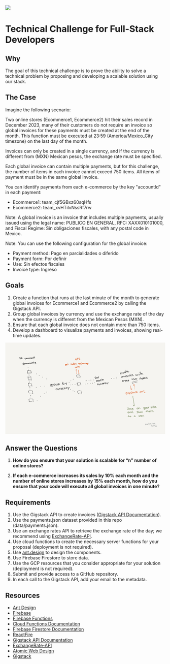 ![](https://gigstack.pro/images/gigstack-pro.png)

# Technical Challenge for Full-Stack Developers

## Why

The goal of this technical challenge is to prove the ability to solve a technical problem by proposing and developing a scalable solution using our stack.

## The Case

Imagine the following scenario:

Two online stores (Ecommerce1, Ecommerce2) hit their sales record in December 2023, many of their customers do not require an invoice so global invoices for these payments must be created at the end of the month. This function must be executed at 23:59 (America/Mexico_City timezone) on the last day of the month.

Invoices can only be created in a single currency, and if the currency is different from (MXN) Mexican pesos, the exchange rate must be specified.

Each global invoice can contain multiple payments, but for this challenge, the number of items in each invoice cannot exceed 750 items. All items of payment must be in the same global invoice.

You can identify payments from each e-commerce by the key "accountId" in each payment:

- Ecommerce1: team_cjf5GBxz60sqHfs
- Ecommerce2: team_xvHTilvNssRf7rw

Note: A global invoice is an invoice that includes multiple payments, usually issued using the legal name: PUBLICO EN GENERAL, RFC: XAXX010101000, and Fiscal Regime: Sin obligaciones fiscales, with any postal code in Mexico.

Note: You can use the following configuration for the global invoice:

- Payment method: Pago en parcialidades o diferido
- Payment form: Por definir
- Use: Sin efectos fiscales
- Invoice type: Ingreso

## Goals

1. Create a function that runs at the last minute of the month to generate global invoices for Ecommerce1 and Ecommerce2 by calling the Gigstack API.
2. Group global invoices by currency and use the exchange rate of the day when the currency is different from the Mexican Pesos (MXN).
3. Ensure that each global invoice does not contain more than 750 items.
4. Develop a dashboard to visualize payments and invoices, showing real-time updates.

![](assets/diagram.png)

## Answer the Questions

1. **How do you ensure that your solution is scalable for “n” number of online stores?** 

2. **If each e-commerce increases its sales by 10% each month and the number of online stores increases by 15% each month, how do you ensure that your code will execute all global invoices in one minute?**

## Requirements

1. Use the Gigstack API to create invoices ([Gigstack API Documentation](https://gigstack.xyz/api-docs)).
2. Use the payments.json dataset provided in this repo (data/payments.json).
3. Use an exchange rates API to retrieve the exchange rate of the day; we recommend using [ExchangeRate-API](https://www.exchangerate-api.com/).
4. Use cloud functions to create the necessary server functions for your proposal (deployment is not required).
5. Use [ant.design](https://ant.design) to design the components.
6. Use Firebase Firestore to store data.
7. Use the GCP resources that you consider appropriate for your solution (deployment is not required).
8. Submit and provide access to a GitHub repository.
9. In each call to the Gigstack API, add your email to the metadata.

## Resources

- [Ant Design](https://ant.design)
- [Firebase](https://firebase.google.com)
- [Firebase Functions](https://firebase.google.com/docs/functions)
- [Cloud Functions Documentation](https://cloud.google.com/functions/docs)
- [Firebase Firestore Documentation](https://firebase.google.com/docs/firestore)
- [ReactFire](https://github.com/FirebaseExtended/reactfire)
- [Gigstack API Documentation](https://gigstack.xyz/api-docs)
- [ExchangeRate-API](https://www.exchangerate-api.com/)
- [Atomic Web Design](https://bradfrost.com/blog/post/atomic-web-design)
- [Gigstack](https://gigstack.pro)

